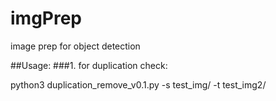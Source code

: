 # imgPrep
image prep for object detection


##Usage:
###1. for duplication check:
 
 python3 duplication_remove_v0.1.py -s test_img/ -t test_img2/
